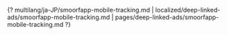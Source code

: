 {? multilang/ja-JP/smoorfapp-mobile-tracking.md | localized/deep-linked-ads/smoorfapp-mobile-tracking.md | pages/deep-linked-ads/smoorfapp-mobile-tracking.md ?}
